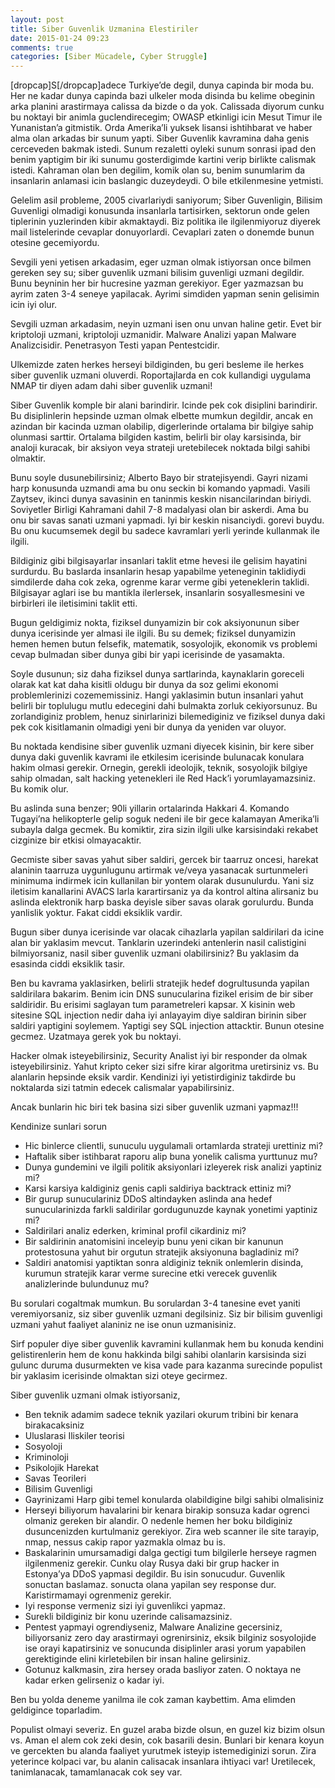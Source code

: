 ```yaml
---
layout: post
title: Siber Guvenlik Uzmanina Elestiriler
date: 2015-01-24 09:23
comments: true
categories: [Siber Mücadele, Cyber Struggle]
---
```

[dropcap]S[/dropcap]adece Turkiye’de degil, dunya capinda bir moda bu. Her ne kadar dunya capinda bazi ulkeler moda disinda bu kelime obeginin arka planini arastirmaya calissa da bizde o da yok. Calissada diyorum cunku bu noktayi bir animla guclendirecegim; OWASP etkinligi icin Mesut Timur ile Yunanistan’a gitmistik. Orda Amerika’li yuksek lisansi ishtihbarat ve haber alma olan arkadas bir sunum yapti.<!--more--> Siber Guvenlik kavramina daha genis cerceveden bakmak istedi. Sunum rezaletti oyleki sunum sonrasi ipad den benim yaptigim bir iki sunumu gosterdigimde kartini verip birlikte calismak istedi. Kahraman olan ben degilim, komik olan su, benim sunumlarim da insanlarin anlamasi icin baslangic duzeydeydi. O bile etkilenmesine yetmisti.

Gelelim asil probleme, 2005 civarlariydi saniyorum; Siber Guvenligin, Bilisim Guvenligi olmadigi konusunda insanlarla tartisirken, sektorun onde gelen tiplerinin yuzlerinden kibir akmaktaydi. Biz politika ile ilgilenmiyoruz diyerek mail listelerinde cevaplar donuyorlardi. Cevaplari zaten o donemde bunun otesine gecemiyordu.

Sevgili yeni yetisen arkadasim, eger uzman olmak istiyorsan once bilmen gereken sey su; siber guvenlik uzmani bilisim guvenligi uzmani degildir. Bunu beyninin her bir hucresine yazman gerekiyor. Eger yazmazsan bu ayrim zaten 3-4 seneye yapilacak. Ayrimi simdiden yapman senin gelisimin icin iyi olur.

Sevgili uzman arkadasim, neyin uzmani isen onu unvan haline getir. Evet bir kriptoloji uzmani, kriptoloji uzmanidir. Malware Analizi yapan Malware Analizcisidir. Penetrasyon Testi yapan Pentestcidir.

Ulkemizde zaten herkes herseyi bildiginden, bu geri besleme ile herkes siber guvenlik uzmani oluverdi. Roportajlarda en cok kullandigi uygulama NMAP tir diyen adam dahi siber guvenlik uzmani!

Siber Guvenlik komple bir alani barindirir. Icinde pek cok disiplini barindirir. Bu disiplinlerin hepsinde uzman olmak elbette mumkun degildir, ancak en azindan bir kacinda uzman olabilip, digerlerinde ortalama bir bilgiye sahip olunmasi sarttir. Ortalama bilgiden kastim, belirli bir olay karsisinda, bir analoji kuracak, bir aksiyon veya strateji uretebilecek noktada bilgi sahibi olmaktir.

Bunu soyle dusunebilirsiniz; Alberto Bayo bir stratejisyendi. Gayri nizami harp konusunda uzmandi ama bu onu seckin bi komando yapmadi. Vasili Zaytsev, ikinci dunya savasinin en taninmis keskin nisancilarindan biriydi. Soviyetler Birligi Kahramani dahil 7-8 madalyasi olan bir askerdi. Ama bu onu bir savas sanati uzmani yapmadi. Iyi bir keskin nisanciydi. gorevi buydu. Bu onu kucumsemek degil bu sadece kavramlari yerli yerinde kullanmak ile ilgili.

Bildiginiz gibi bilgisayarlar insanlari taklit etme hevesi ile gelisim hayatini surdurdu. Bu baslarda insanlarin hesap yapabilme yeteneginin taklidiydi simdilerde daha cok zeka, ogrenme karar verme gibi yeteneklerin taklidi. Bilgisayar aglari ise bu mantikla ilerlersek, insanlarin sosyallesmesini ve birbirleri ile iletisimini taklit etti.

Bugun geldigimiz nokta, fiziksel dunyamizin bir cok aksiyonunun siber dunya icerisinde yer almasi ile ilgili. Bu su demek; fiziksel dunyamizin hemen hemen butun felsefik, matematik, sosyolojik, ekonomik vs problemi cevap bulmadan siber dunya gibi bir yapi icerisinde de yasamakta.

Soyle dusunun; siz daha fiziksel dunya sartlarinda, kaynaklarin goreceli olarak kat kat daha kisitli oldugu bir dunya da soz gelimi ekonomi problemlerinizi cozememissiniz. Hangi yaklasimin butun insanlari yahut belirli bir toplulugu mutlu edecegini dahi bulmakta zorluk cekiyorsunuz. Bu zorlandiginiz problem, henuz sinirlarinizi bilemediginiz ve fiziksel dunya daki pek cok kisitlamanin olmadigi yeni bir dunya da yeniden var oluyor.

Bu noktada kendisine siber guvenlik uzmani diyecek kisinin, bir kere siber dunya daki guvenlik kavrami ile etkilesim icerisinde bulunacak konulara hakim olmasi gerekir. Ornegin, gerekli ideolojik, teknik, sosyolojik bilgiye sahip olmadan, salt hacking yetenekleri ile Red Hack’i yorumlayamazsiniz. Bu komik olur.

Bu aslinda suna benzer; 90li yillarin ortalarinda Hakkari 4. Komando Tugayi’na helikopterle gelip soguk nedeni ile bir gece kalamayan Amerika’li subayla dalga gecmek. Bu komiktir, zira sizin ilgili ulke karsisindaki rekabet cizginize bir etkisi olmayacaktir.

Gecmiste siber savas yahut siber saldiri, gercek bir taarruz oncesi, harekat alaninin taarruza uygunlugunu artirmak ve/veya yasanacak surtunmeleri minimuma indirmek icin kullanilan bir yontem olarak dusunulurdu. Yani siz iletisim kanallarini AVACS larla karartirsaniz ya da kontrol altina alirsaniz bu aslinda elektronik harp baska deyisle siber savas olarak gorulurdu. Bunda yanlislik yoktur. Fakat ciddi eksiklik vardir.

Bugun siber dunya icerisinde var olacak cihazlarla yapilan saldirilari da icine alan bir yaklasim mevcut. Tanklarin uzerindeki antenlerin nasil calistigini bilmiyorsaniz, nasil siber guvenlik uzmani olabilirsiniz? Bu yaklasim da esasinda ciddi eksiklik tasir.

Ben bu kavrama yaklasirken, belirli stratejik hedef dogrultusunda yapilan saldirilara bakarim. Benim icin DNS sunucularina fizikel erisim de bir siber saldiridir. Bu erisimi saglayan tum parametreleri kapsar. X kisinin web sitesine SQL injection nedir daha iyi anlayayim diye saldiran birinin siber saldiri yaptigini soylemem. Yaptigi sey SQL injection attacktir. Bunun otesine gecmez. Uzatmaya gerek yok bu noktayi.

Hacker olmak isteyebilirsiniz, Security Analist iyi bir responder da olmak isteyebilirsiniz. Yahut kripto ceker sizi sifre kirar algoritma uretirsiniz vs. Bu alanlarin hepsinde eksik vardir. Kendinizi iyi yetistirdiginiz takdirde bu noktalarda sizi tatmin edecek calismalar yapabilirsiniz.

Ancak bunlarin hic biri tek basina sizi siber guvenlik uzmani yapmaz!!!

Kendinize sunlari sorun
<ul>
	<li>Hic binlerce clientli, sunuculu uygulamali ortamlarda strateji urettiniz mi?</li>
	<li>Haftalik siber istihbarat raporu alip buna yonelik calisma yurttunuz mu?</li>
	<li>Dunya gundemini ve ilgili politik aksiyonlari izleyerek risk analizi yaptiniz mi?</li>
	<li>Karsi karsiya kaldiginiz genis capli saldiriya backtrack ettiniz mi?</li>
	<li>Bir gurup sunuculariniz DDoS altindayken aslinda ana hedef sunucularinizda farkli saldirilar gordugunuzde kaynak yonetimi yaptiniz mi?</li>
	<li>Saldirilari analiz ederken, kriminal profil cikardiniz mi?</li>
	<li>Bir saldirinin anatomisini inceleyip bunu yeni cikan bir kanunun protestosuna yahut bir orgutun stratejik aksiyonuna bagladiniz mi?</li>
	<li>Saldiri anatomisi yaptiktan sonra aldiginiz teknik onlemlerin disinda, kurumun stratejik karar verme surecine etki verecek guvenlik analizlerinde bulundunuz mu?</li>
</ul>
Bu sorulari cogaltmak mumkun. Bu sorulardan 3-4 tanesine evet yaniti veremiyorsaniz, siz siber guvenlik uzmani degilsiniz. Siz bir bilisim guvenligi uzmani yahut faaliyet alaniniz ne ise onun uzmanisiniz.

Sirf populer diye siber guvenlik kavramini kullanmak hem bu konuda kendini gelistirenlerin hem de konu hakkinda bilgi sahibi olanlarin karsisinda sizi gulunc duruma dusurmekten ve kisa vade para kazanma surecinde populist bir yaklasim icerisinde olmaktan sizi oteye gecirmez.

Siber guvenlik uzmani olmak istiyorsaniz,
<ul>
	<li>Ben teknik adamim sadece teknik yazilari okurum tribini bir kenara birakacaksiniz</li>
	<li>Uluslarasi Iliskiler teorisi</li>
	<li>Sosyoloji</li>
	<li>Kriminoloji</li>
	<li>Psikolojik Harekat</li>
	<li>Savas Teorileri</li>
	<li>Bilisim Guvenligi</li>
	<li>Gayrinizami Harp gibi temel konularda olabildigine bilgi sahibi olmalisiniz</li>
	<li>Herseyi biliyorum havalarini bir kenara birakip sonsuza kadar ogrenci olmaniz gereken bir alandir. O nedenle hemen her boku bildiginiz dusuncenizden kurtulmaniz gerekiyor. Zira web scanner ile site tarayip, nmap, nessus cakip rapor yazmakla olmaz bu is.</li>
	<li>Baskalarinin umursamadigi dalga gectigi tum bilgilerle herseye ragmen ilgilenmeniz gerekir. Cunku olay Rusya daki bir grup hacker in Estonya’ya DDoS yapmasi degildir. Bu isin sonucudur. Guvenlik sonuctan baslamaz. sonucta olana yapilan sey response dur. Karistirmamayi ogrenmeniz gerekir.</li>
	<li>Iyi response vermeniz sizi iyi guvenlikci yapmaz.</li>
	<li>Surekli bildiginiz bir konu uzerinde calisamazsiniz.</li>
	<li>Pentest yapmayi ogrendiyseniz, Malware Analizine gecersiniz, biliyorsaniz zero day arastirmayi ogrenirsiniz, eksik bilginiz sosyolojide ise orayi kapatirsiniz ve sonucunda disiplinler arasi yorum yapabilen gerektiginde elini kirletebilen bir insan haline gelirsiniz.</li>
	<li>Gotunuz kalkmasin, zira hersey orada basliyor zaten. O noktaya ne kadar erken gelirseniz o kadar iyi.</li>
</ul>
Ben bu yolda deneme yanilma ile cok zaman kaybettim. Ama elimden geldigince toparladim.

Populist olmayi severiz. En guzel araba bizde olsun, en guzel kiz bizim olsun vs. Aman el alem cok zeki desin, cok basarili desin. Bunlari bir kenara koyun ve gercekten bu alanda faaliyet yurutmek isteyip istemediginizi sorun. Zira yeterince kolpaci var, bu alanin calisacak insanlara ihtiyaci var! Uretilecek, tanimlanacak, tamamlanacak cok sey var.



